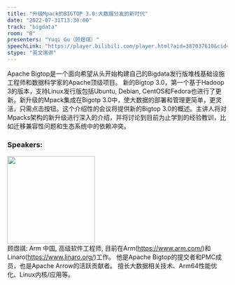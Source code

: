 ```yaml
---
title: "升级Mpack的BIGTOP 3.0:大数据分发的新时代"
date: "2022-07-31T13:30:00"
track: "bigdata"
room: "B"
presenters: "Yuqi Gu（顾煜祺）"
speechLink: "https://player.bilibili.com/player.html?aid=387037610&cid=806150835&page=1"
stype: "英文演讲"
---
```

Apache Bigtop是一个面向希望从头开始构建自己的Bigdata发行版堆栈基础设施工程师和数据科学家的Apache顶级项目。
新的Bigtop 3.0，第一个基于Hadoop 3的版本，支持Linux发行版包括Ubuntu, Debian, CentOS和Fedora也进行了更新。新升级的Mpack集成在Bigotp 3.0中，使大数据的部署和管理更简单，更灵活，只需点击按钮。这个介绍性的会议将提供新的Bigtop 3.0的概述。主讲人将对Mpacks架构的新升级进行深入的介绍，并将讨论到目前为止学到的经验教训，比如迁移兼容性问题和生态系统中的依赖冲突。
 ### Speakers: 
 <img src="images/speaker/1036.png" width="200" /><br>顾煜祺: Arm 中国, 高级软件工程师, 目前在Arm(https://www.arm.com/)和Linaro(https://www.linaro.org/)工作。
他是Apache Bigtop的提交者和PMC成员，也是Apache Arrow的活跃贡献者。
擅长大数据相关技术、Arm64性能优化、Linux内核/应用等。

 